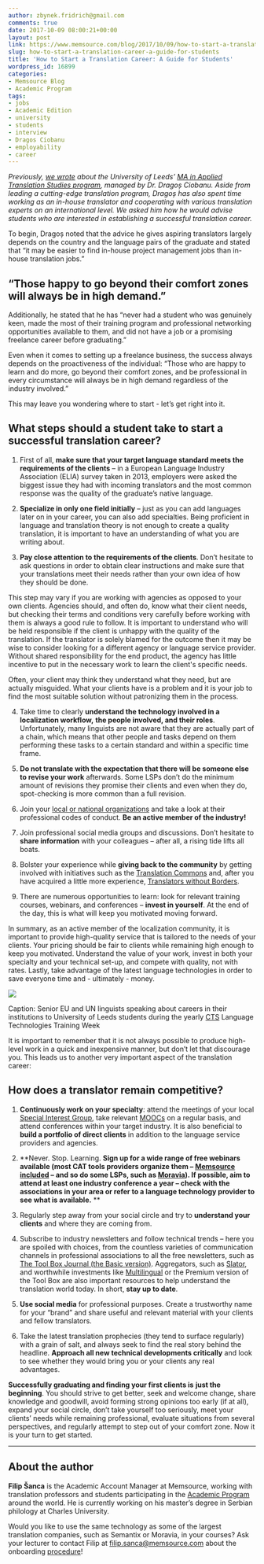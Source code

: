 ```yaml
---
author: zbynek.fridrich@gmail.com
comments: true
date: 2017-10-09 08:00:21+00:00
layout: post
link: https://www.memsource.com/blog/2017/10/09/how-to-start-a-translation-career-a-guide-for-students/
slug: how-to-start-a-translation-career-a-guide-for-students
title: 'How to Start a Translation Career: A Guide for Students'
wordpress_id: 16899
categories:
- Memsource Blog
- Academic Program
tags:
- jobs
- Academic Edition
- university
- students
- interview
- Dragos Ciobanu
- employability
- career
---
```


_Previously, [we wrote](https://www.memsource.com/blog/2017/08/11/technology-an-essential-part-of-modern-translation-curricula/) about the University of Leeds’ [MA in Applied Translation Studies program](https://www.leeds.ac.uk/arts/info/125053/centre_for_translation_studies/1803/taught_programmes_cts/2), managed by Dr. Dragoș Ciobanu. Aside from leading a cutting-edge translation program, Dragoș has also spent time working as an in-house translator and cooperating with various translation experts on an international level. We asked him how he would advise students who are interested in establishing a successful translation career._

<!-- more -->

To begin, Dragoș noted that the advice he gives aspiring translators largely depends on the country and the language pairs of the graduate and stated that “it may be easier to find in-house project management jobs than in-house translation jobs.”


## “Those happy to go beyond their comfort zones will always be in high demand.”


Additionally, he stated that he has “never had a student who was genuinely keen, made the most of their training program and professional networking opportunities available to them, and did not have a job or a promising freelance career before graduating.”

Even when it comes to setting up a freelance business, the success always depends on the proactiveness of the individual: “Those who are happy to learn and do more, go beyond their comfort zones, and be professional in every circumstance will always be in high demand regardless of the industry involved.” 

This may leave you wondering where to start - let’s get right into it.


## What steps should a student take to start a successful translation career?





 	
  1. First of all, **make sure that your target language standard meets the requirements of the clients** – in a European Language Industry Association (ELIA) survey taken in 2013, employers were asked the biggest issue they had with incoming translators and the most common response was the quality of the graduate’s native language.


 	
  2. **Specialize in only one field initially** – just as you can add languages later on in your career, you can also add specialties. Being proficient in language and translation theory is not enough to create a quality translation, it is important to have an understanding of what you are writing about.


 	
  3. **Pay close attention to the requirements of the clients**. Don’t hesitate to ask questions in order to obtain clear instructions and make sure that your translations meet their needs rather than your own idea of how they should be done.

This step may vary if you are working with agencies as opposed to your own clients. Agencies should, and often do, know what their client needs, but checking their terms and conditions very carefully before working with them is always a good rule to follow. It is important to understand who will be held responsible if the client is unhappy with the quality of the translation. If the translator is solely blamed for the outcome then it may be wise to consider looking for a different agency or language service provider. Without shared responsibility for the end product, the agency has little incentive to put in the necessary work to learn the client's specific needs.

Often, your client may think they understand what they need, but are actually misguided. What your clients have is a problem and it is your job to find the most suitable solution without patronizing them in the process.

 	
  4. Take time to clearly **understand the technology involved in a localization workflow,** **the people involved, and their roles**. Unfortunately, many linguists are not aware that they are actually part of a chain, which means that other people and tasks depend on them performing these tasks to a certain standard and within a specific time frame.


 	
  5. **Do not translate with the expectation that there will be someone else to revise your work** afterwards. Some LSPs don’t do the minimum amount of revisions they promise their clients and even when they do, spot-checking is more common than a full revision.


 	
  6. Join your [local or national organizations](https://en.wikipedia.org/wiki/List_of_translators_and_interpreters_associations) and take a look at their professional codes of conduct. **Be an active member of the industry!**


 	
  7. Join professional social media groups and discussions. Don’t hesitate to **share information** with your colleagues – after all, a rising tide lifts all boats.

 	
  8. Bolster your experience while **giving back to the community** by getting involved with initiatives such as the [Translation Commons](https://translationcommons.org/) and, after you have acquired a little more experience, [Translators without Borders](https://translatorswithoutborders.org/).

 	
  9. There are numerous opportunities to learn: look for relevant training courses, webinars, and conferences – **invest in yourself**. At the end of the day, this is what will keep you motivated moving forward.


In summary, as an active member of the localization community, it is important to provide high-quality service that is tailored to the needs of your clients. Your pricing should be fair to clients while remaining high enough to keep you motivated. Understand the value of your work, invest in both your specialty and your technical set-up, and compete with quality, not with rates. Lastly, take advantage of the latest language technologies in order to save everyone time and - ultimately - money.

[![](https://www.memsource.com/wp-content/uploads/2017/10/EU_Class-1024x576.jpg)](https://www.memsource.com/wp-content/uploads/2017/09/EU_Class.jpg)

Caption: Senior EU and UN linguists speaking about careers in their institutions to University of Leeds students during the yearly [CTS](http://www.leeds.ac.uk/arts/info/125053/centre_for_translation_studies) Language Technologies Training Week

It is important to remember that it is not always possible to produce high-level work in a quick and inexpensive manner, but don’t let that discourage you. This leads us to another very important aspect of the translation career:


## How does a translator remain competitive?





 	
  1. **Continuously work on your specialty**: attend the meetings of your local [Special Interest Group](https://en.wikipedia.org/wiki/Special_Interest_Group), take relevant [MOOCs](http://mooc.org/) on a regular basis, and attend conferences within your target industry. It is also beneficial to **build a portfolio of direct clients** in addition to the language service providers and agencies.


 	
  2. **Never. Stop. Learning. **Sign up for a wide range of free webinars available (most CAT tools providers organize them – [Memsource included](https://www.memsource.com/webinars/) – and so do some LSPs, such as [Moravia](http://www.moravia.com/en/knowledge-center/)). If possible, aim to attend at least one industry conference a year – check with the associations in your area or refer to a language technology provider to see what is available.**
**

 	
  3. Regularly step away from your social circle and try to **understand your clients** and where they are coming from.


 	
  4. Subscribe to industry newsletters and follow technical trends – here you are spoiled with choices, from the countless varieties of communication channels in professional associations to all the free newsletters, such as [The Tool Box Journal (the Basic version)](http://www.internationalwriters.com/toolkit/). Aggregators, such as [Slator](https://slator.com/), and worthwhile investments like [Multilingual](https://multilingual.com/) or the Premium version of the Tool Box are also important resources to help understand the translation world today. In short, **stay up to date**.


 	
  5. **Use social media** for professional purposes. Create a trustworthy name for your “brand” and share useful and relevant material with your clients and fellow translators.


 	
  6. Take the latest translation prophecies (they tend to surface regularly) with a grain of salt, and always seek to find the real story behind the headline. **Approach all new technical developments critically** and look to see whether they would bring you or your clients any real advantages.


**Successfully graduating and finding your first clients is** **just the beginning**. You should strive to get better, seek and welcome change, share knowledge and goodwill, avoid forming strong opinions too early (if at all), expand your social circle, don’t take yourself too seriously, meet your clients’ needs while remaining professional, evaluate situations from several perspectives, and regularly attempt to step out of your comfort zone. Now it is your turn to get started.



* * *





## About the author


**Filip Šanca** is the Academic Account Manager at Memsource, working with translation professors and students participating in the [Academic Program](https://www.memsource.com/blog/category/academy/) around the world. He is currently working on his master’s degree in Serbian philology at Charles University.

Would you like to use the same technology as some of the largest translation companies, such as Semantix or Moravia, in your courses? Ask your lecturer to contact Filip at [filip.sanca@memsource.com](mailto:filip.sanca@memsource.com) about the onboarding [procedure](https://help.memsource.com/hc/en-us/articles/115003483372-How-to-get-the-Academic-Edition)!
